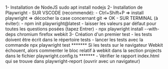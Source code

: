 1- Installation de NodeJS
    sudo apt install nodejs
2- Installation de Playwright
    - SUR VSCODE (recommendé): 
    - Ctrl+Shift+P => install playwright => décocher la case concernant git => OK
    - SUR TERMINAL (à éviter):
    - npm init playwright@latest
    - laisser les valeurs par défaut pour toutes les questions posées (tapez Entrer)
    - npx playwright install --with-deps chromium firefox webkit
3- Création d'un premier test
    - les tests doivent être écrit dans le répertoire tests
    - lancer les tests avec la commande npx playwright test
    *******
    Si les tests sur le navigateur Webkit échouent, alors commenter le bloc relatif à webkit dans la section projects dans le fichier playwright.config.ts
    *******
    - Vérifier le rapport index.html qui se trouve dans playwright-report (ouvrir avec un navigateur)
